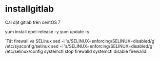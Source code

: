 # installgitlab
Cài đặt gitlab trên centOS 7

yum install epel-release -y
yum update -y

`Tắt firewall và SELinux
sed -i 's/SELINUX=enforcing/SELINUX=disabled/g' /etc/sysconfig/selinux
sed -i 's/SELINUX=enforcing/SELINUX=disabled/g' /etc/selinux/config
systemctl stop firewalld
systemctl disable firewalld
